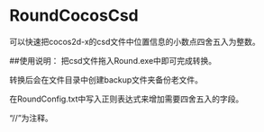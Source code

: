 # RoundCocosCsd
可以快速把cocos2d-x的csd文件中位置信息的小数点四舍五入为整数。


##使用说明：
把csd文件拖入Round.exe中即可完成转换。

转换后会在文件目录中创建backup文件夹备份老文件。

在RoundConfig.txt中写入正则表达式来增加需要四舍五入的字段。

“//”为注释。
